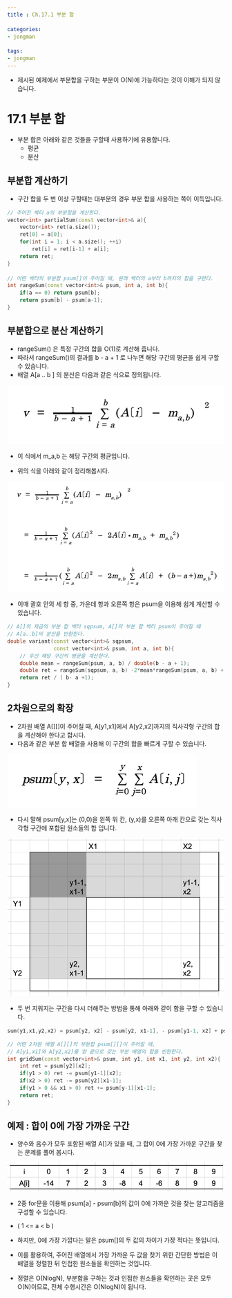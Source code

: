 ```yaml
---
title : Ch.17.1 부분 합

categories:
- jongman

tags:
- jongman
---
```


- 제시된 예제에서 부분합을 구하는 부분이 O(N)에 가능하다는 것이 이해가 되지 않습니다.

# 17.1 부분 합

- 부분 합은 아래와 같은 것들을 구할때 사용하기에 유용합니다.
    - 평균
    - 분산

## 부분합 계산하기 

- 구간 합을 두 번 이상 구할때는 대부분의 경우 부분 합을 사용하는 쪽이 이득입니다.

```cpp
// 주어진 벡터 a의 부분합을 계산한다.
vector<int> partialSum(const vector<int>& a){
    vector<int> ret(a.size());
    ret[0] = a[0];
    for(int i = 1; i < a.size(); ++i)
        ret[i] = ret[i-1] + a[i];
    return ret;
}

// 어떤 벡터의 부분합 psum[]이 주어질 때, 원래 벡터의 a부터 b까지의 합을 구한다.
int rangeSum(const vector<int>& psum, int a, int b){
    if(a == 0) return psum[b];
    return psum[b] - psum[a-1];
}
```

## 부분합으로 분산 계산하기

- rangeSum() 은 특정 구간의 합을 O(1)로 계산해 줍니다.
- 따라서 rangeSum()의 결과를 b - a + 1 로 나누면 해당 구간의 평균을 쉽게 구할 수 있습니다. 
- 배열 A[a .. b ] 의 분산은 다음과 같은 식으로 정의됩니다.

![img1](/img/2019-12-21-Jongman-ch17-1-1.png)

- 이 식에서 m_a,b 는 해당 구간의 평균입니다.

- 위의 식을 아래와 같이 정리해봅시다.

![img2](/img/2019-12-21-Jongman-ch17-1-2.png)

- 이때 괄호 안의 세 항 중, 가운데 항과 오른쪽 항은 psum을 이용해 쉽게 계산할 수 있습니다.

```cpp
// A[]의 제곱의 부분 합 벡터 sqpsum, A[]의 부분 합 벡터 psum이 주어질 때
// A[a..b]의 분산을 반환한다.
double variant(const vector<int>& sqpsum,
               const vector<int>& psum, int a, int b){
    // 우선 해당 구간의 평균을 계산한다.
    double mean = rangeSum(psum, a, b) / double(b - a + 1);
    double ret = rangeSum(sqpsum, a, b) -2*mean*rangeSum(psum, a, b) +(b-a+1)*mean*mean;
    return ret / ( b- a +1);
}
```

## 2차원으로의 확장 

- 2차원 배열 A[][]이 주어질 때, A[y1,x1]에서 A[y2,x2]까지의 직사각형 구간의 합을 계산해야 한다고
  합시다.
- 다음과 같은 부분 합 배열을 사용해 이 구간의 합을 빠르게 구할 수 있습니다.

![img4](/img/2019-12-21-Jongman-ch17-1-4.png)

- 다시 말해 psum[y,x]는 (0,0)을 왼쪽 위 칸, (y,x)를 오른쪽 아래 칸으로 갖는 직사각형 구간에 포함된
  원소들의 합 입니다.

![img3](/img/2019-12-21-Jongman-ch17-1-3.png)

- 두 번 지워지는 구간을 다시 더해주는 방법을 통해 아래와 같이 합을 구할 수 있습니다.

```cpp
sum(y1,x1,y2,x2) = psum[y2, x2] - psum[y2, x1-1], - psum[y1-1, x2] + psum[y-1, x-1]
```

```cpp
// 어떤 2차원 배열 A[][]의 부분합 psum[][]이 주어질 때,
// A[y1,x1]와 A[y2,x2]를 양 끝으로 갖는 부분 배열의 합을 반환한다.
int gridSum(const vector<int>& psum, int y1, int x1, int y2, int x2){
    int ret = psum[y2][x2];
    if(y1 > 0) ret -= psum[y1-1][x2];
    if(x2 > 0) ret -= psum[y2][x1-1];
    if(y1 > 0 && x1 > 0) ret += psum[y-1][x1-1];
    return ret;
}
```

## 예제 : 합이 0에 가장 가까운 구간 

- 양수와 음수가 모두 포함된 배열 A[]가 있을 때, 그 합이 0에 가장 가까운 구간을 찾는 문제를 풀어
  봅시다.

![img5](/img/2019-12-21-Jongman-ch17-1-5.png)

- 2중 for문을 이용해 psum[a] - psum[b]의 값이 0에 가까운 것을 찾는 알고리즘을 구성할 수 있습니다.
- ( 1 <= a < b )

- 하지만, 0에 가장 가깝다는 말은 psum[]의 두 값의 차이가 가장 적다는 뜻입니다.
- 이를 활용하여, 주어진 배열에서 가장 가까운 두 값을 찾기 위한 간단한 방법은 이 배열을 정렬한 뒤
  인접한 원소들을 확인하는 것입니다.
- 정렬은 O(NlogN), 부분합을 구하는 것과 인접한 원소들을 확인하는 곳은 모두 O(N)이므로, 전체
  수행시간은 O(NlogN)이 됩니다.

